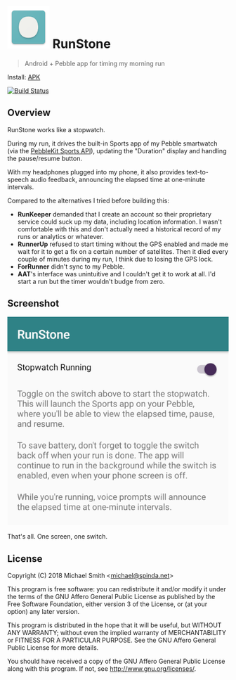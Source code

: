 # ![](app/src/main/res/mipmap-xhdpi/ic_launcher.png) RunStone

> Android + Pebble app for timing my morning run

Install: [APK](https://github.com/spinda/runstone/releases)

[![Build Status](https://img.shields.io/travis/spinda/runstone.svg)](https://travis-ci.org/spinda/runstone)

## Overview

RunStone works like a stopwatch.

During my run, it drives the built-in Sports app of my Pebble smartwatch (via the [PebbleKit Sports API](https://developer.pebble.com/guides/communication/using-the-sports-api/)), updating the "Duration" display and handling the pause/resume button.

With my headphones plugged into my phone, it also provides text-to-speech audio feedback, announcing the elapsed time at one-minute intervals.

Compared to the alternatives I tried before building this:

- **RunKeeper** demanded that I create an account so their proprietary service could suck up my data, including location information. I wasn't comfortable with this and don't actually need a historical record of my runs or analytics or whatever.
- **RunnerUp** refused to start timing without the GPS enabled and made me wait for it to get a fix on a certain number of satellites. Then it died every couple of minutes during my run, I think due to losing the GPS lock.
- **ForRunner** didn't sync to my Pebble.
- **AAT**'s interface was unintuitive and I couldn't get it to work at all. I'd start a run but the timer wouldn't budge from zero.

## Screenshot

![RunStone main screen](screenshot.png)

That's all. One screen, one switch.

## License

Copyright (C) 2018 Michael Smith &lt;michael@spinda.net&gt;

This program is free software: you can redistribute it and/or modify it under
the terms of the GNU Affero General Public License as published by the Free
Software Foundation, either version 3 of the License, or (at your option) any
later version.

This program is distributed in the hope that it will be useful, but WITHOUT
ANY WARRANTY; without even the implied warranty of MERCHANTABILITY or FITNESS
FOR A PARTICULAR PURPOSE. See the GNU Affero General Public License for more
details.

You should have received a copy of the GNU Affero General Public License along
with this program. If not, see <http://www.gnu.org/licenses/>.